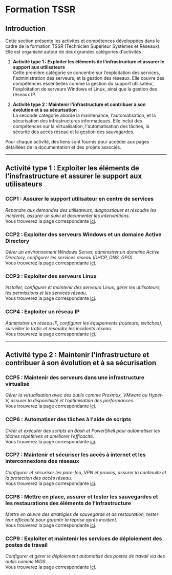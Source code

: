 # Formation TSSR
## Introduction

Cette section présente les activités et compétences développées dans le cadre de la formation TSSR (Technicien Supérieur Systèmes et Réseaux). Elle est organisée autour de deux grandes catégories d'activités :

1. **Activité type 1 : Exploiter les éléments de l'infrastructure et assurer le support aux utilisateurs**  
   Cette première catégorie se concentre sur l'exploitation des services, l'administration des serveurs, et la gestion des réseaux. Elle couvre des compétences essentielles comme la gestion du support utilisateur, l'exploitation de serveurs Windows et Linux, ainsi que la gestion des réseaux IP.

2. **Activité type 2 : Maintenir l'infrastructure et contribuer à son évolution et à sa sécurisation**  
   La seconde catégorie aborde la maintenance, l'automatisation, et la sécurisation des infrastructures informatiques. Elle inclut des compétences sur la virtualisation, l'automatisation des tâches, la sécurité des accès réseau et la gestion des sauvegardes.

Pour chaque activité, des liens sont fournis pour accéder aux pages détaillées de la documentation et des projets associés.

---

## Activité type 1 : Exploiter les éléments de l'insfrastructure et assurer le support aux utilisateurs
### CCP1 : Assurer le support utilisateur en centre de services
*Répondre aux demandes des utilisateurs, diagnostiquer et résoudre les incidents, assurer un suivi et documenter les interventions.*  
Vous trouverez la page correspondante [ici](https://github.com/Mirhazka/TSSR/blob/b45064d69f89ace344f8b9a6b72d2e5af76b88aa/Activit%C3%A9%20type%201/CCP1.md).

### CCP2 : Exploiter des serveurs Windows et un domaine Active Directory
*Gérer un environnement Windows Server, administrer un domaine Active Directory, configurer les services réseau (DHCP, DNS, GPO).*  
Vous trouverez la page correspondante [ici](https://github.com/Mirhazka/TSSR/blob/ed6c33a2720126ae6752f6fe7ddfabab17ac9560/Activit%C3%A9%20type%201/CCP2.md).

### CCP3 : Exploiter des serveurs Linux
*Installer, configurer et maintenir des serveurs Linux, gérer les utilisateurs, les permissions et les services réseau.*  
Vous trouverez la page correspondante [ici](https://github.com/Mirhazka/TSSR/blob/ed6c33a2720126ae6752f6fe7ddfabab17ac9560/Activit%C3%A9%20type%201/CCP3.md).

### CCP4 : Exploiter un réseau IP
*Administrer un réseau IP, configurer les équipements (routeurs, switches), surveiller le trafic et résoudre les incidents réseau.*  
Vous trouverez la page correspondante [ici](https://github.com/Mirhazka/TSSR/blob/ed6c33a2720126ae6752f6fe7ddfabab17ac9560/Activit%C3%A9%20type%201/CCP4.md).

---

## Activité type 2 : Maintenir l'infrastructure et contribuer à son évolution et à sa sécurisation
### CCP5 : Maintenir des serveurs dans une infrastructure virtualisé
*Gérer la virtualisation avec des outils comme Proxmox, VMware ou Hyper-V, assurer la disponibilité et l’optimisation des performances.*  
Vous trouverez la page correspondante [ici](https://github.com/Mirhazka/TSSR/blob/ceebb8ff569e85fff671e438623424fa9da93d08/Activit%C3%A9%20type%202/CCP5.md).

### CCP6 : Automatiser des tâches à l'aide de scripts
*Créer et exécuter des scripts en Bash et PowerShell pour automatiser les tâches répétitives et améliorer l’efficacité.*  
Vous trouverez la page correspondante [ici](https://github.com/Mirhazka/TSSR/blob/84b131b82c18c0f871eea5d3a3b5a660790bce6b/Activit%C3%A9%20type%202/CCP6.md).

### CCP7 : Maintenir et sécuriser les accès à internet et les interconnexions des réseaux
*Configurer et sécuriser les pare-feu, VPN et proxies, assurer la continuité et la protection des accès réseau.*  
Vous trouverez la page correspondante [ici](https://github.com/Mirhazka/TSSR/blob/1ff54d48ee8f919b7daa46f397555b64cc8f5acf/Activit%C3%A9%20type%202/CCP7.md).

### CCP8 : Mettre en place, assurer et tester les sauvegardes et les restaurations des éléments de l’infrastructure
*Mettre en œuvre des stratégies de sauvegarde et de restauration, tester leur efficacité pour garantir la reprise après incident.*  
Vous trouverez la page correspondante [ici](https://github.com/Mirhazka/TSSR/blob/c53e3993b8972dc73073bbefeb091784d94f4641/Activit%C3%A9%20type%202/CCP8.md).

### CCP9 : Exploiter et maintenir les services de déploiement des postes de travail
*Configurer et gérer le déploiement automatisé des postes de travail via des outils comme WDS.*  
Vous trouverez la page correspondante [ici](https://github.com/Mirhazka/TSSR/blob/fc8fcf04da1f6fb4c11bf86b815a1245c3316895/Activit%C3%A9%20type%202/CCP9.md).
